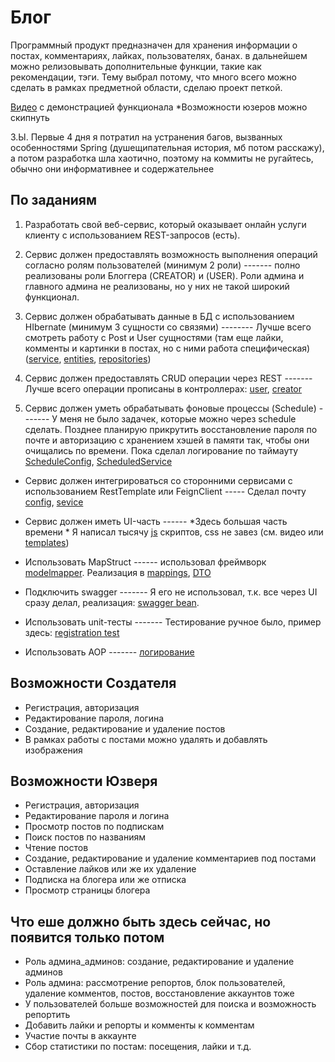 # Блог #
Программный продукт предназначен для хранения информации о постах, комментариях, лайках, пользователях, банах.
в дальнейшем можно релизовывать дополнительные функции, такие как рекомендации, тэги.
Тему выбрал потому, что много всего можно сделать в рамках предметной области, сделаю проект петкой.


[Видео](https://drive.google.com/file/d/1PeNGCCgdbsuu8jyG8IH1cn6Jy5WmS4Gd/view?usp=share_link) с демонстрацией функционала *Возможности юзеров можно скипнуть

З.Ы. Первые 4 дня я потратил на устранения багов, вызванных особенностями Spring (душещипательная история, мб потом расскажу),
а потом разработка шла хаотично, поэтому на коммиты не ругайтесь, обычно они информативнее и содержательнее
<br/>

## По заданиям ##

1. Разработать свой веб-сервис, который оказывает онлайн 
услуги клиенту с использованием REST-запросов (есть).

2. Сервис должен предоставлять возможность выполнения операций согласно 
ролям пользователей (минимум 2 роли) ------- полно реализованы роли Блоггера (CREATOR) и (USER). Роли админа и главного админа
не реализованы, но у них не такой широкий функционал.

3. Сервис должен обрабатывать данные в БД с использованием HIbernate (минимум 3 сущности со связями)
-------- Лучше всего смотреть работу с Post и User сущностями (там еще лайки, комменты и картинки в постах, но с ними работа специфическая) ([service](src/main/java/reznikov/sergey/blog/services), [entities](src/main/java/reznikov/sergey/blog/entities), [repositories](src/main/java/reznikov/sergey/blog/repositories))

4. Сервис должен предоставлять CRUD операции через REST -------
Лучше всего операции прописаны в контроллерах: [user](src/main/java/reznikov/sergey/blog/controllers/UserController.java), [creator](src/main/java/reznikov/sergey/blog/controllers/CreatorController.java)

5. Сервис должен уметь обрабатывать фоновые процессы (Schedule) -------
У меня не было задачек, которые можно через schedule сделать. Позднее
планирую прикрутить восстановление пароля по почте и авторизацию с хранением хэшей
в памяти так, чтобы они очищались по времени. Пока сделал логирование по таймауту
   [ScheduleConfig](src/main/java/reznikov/sergey/blog/configurations/ScheduleConfig.java), [ScheduledService](src/main/java/reznikov/sergey/blog/services/ScheduledService.java)

* Сервис должен интегрироваться со сторонними сервисами с использованием 
RestTemplate или FeignClient ----- Сделал почту [config](src/main/java/reznikov/sergey/blog/configurations/MailConfig.java), [sevice](src/main/java/reznikov/sergey/blog/services/MailSender.java) 

* Сервис должен иметь UI-часть ------ *Здесь большая часть времени * Я написал тысячу [js](src/main/resources/static/user/comment.js) скриптов, css не завез (см. видео или [templates](src/main/resources/templates/user))

* Использовать MapStruct ------ использовал фреймворк [modelmapper](https://mvnrepository.com/artifact/org.modelmapper/modelmapper).
Реализация в [mappings](src/main/java/reznikov/sergey/blog/mappings), [DTO](src/main/java/reznikov/sergey/blog/DTO)

* Подключить swagger ------- Я его не использовал, т.к. все через UI сразу делал, реализация: [swagger bean](src/main/java/reznikov/sergey/blog/configurations/MvcConfig.java). 

* Использовать unit-тесты ------- Тестирование ручное было, пример здесь: [registration test](src/test/java/reznikov/sergey/blog/controllers/AuthControllerTest.java)

* Использовать AOP ------- [логирование](src/main/java/reznikov/sergey/blog/aspect/ServiceLogging.java)

## Возможности Создателя ##

* Регистрация, авторизация
* Редактирование пароля, логина
* Создание, редактирование и удаление постов
* В рамках работы с постами можно удалять и добавлять изображения


## Возможности Юзверя ##

* Регистрация, авторизация
* Редактирование пароля и логина
* Просмотр постов по подпискам
* Поиск постов по названиям
* Чтение постов
* Создание, редактирование и удаление комментариев под постами
* Оставление лайков или же их удаление
* Подписка на блогера или же отписка
* Просмотр страницы блогера

## Что еше должно быть здесь сейчас, но появится только потом ##

* Роль админа_админов: создание, редактирование и удаление админов
* Роль админа: рассмотрение репортов, блок пользователей, удаление комментов, постов, восстановление аккаунтов тоже
* У пользователей больше возможностей для поиска и возможность репортить
* Добавить лайки и репорты и комменты к комментам
* Участие почты в аккаунте
* Сбор статистики по постам: посещения, лайки и т.д.


